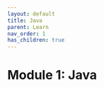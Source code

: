 ```yaml
---
layout: default
title: Java
parent: Learn
nav_order: 1
has_children: true
---
```


# Module 1: Java
